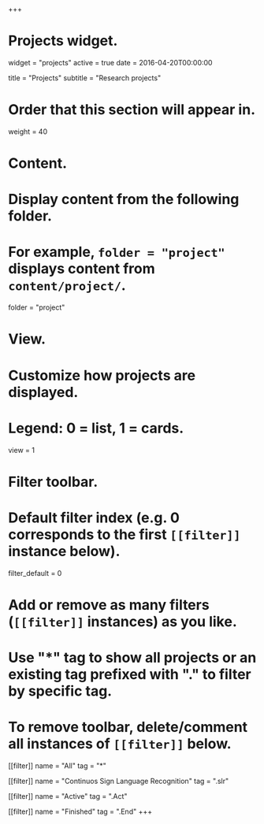 +++
# Projects widget.
widget = "projects"
active = true
date = 2016-04-20T00:00:00

title = "Projects"
subtitle = "Research projects"

# Order that this section will appear in.
weight = 40

# Content.
# Display content from the following folder.
# For example, `folder = "project"` displays content from `content/project/`.
folder = "project"

# View.
# Customize how projects are displayed.
# Legend: 0 = list, 1 = cards.
view = 1

# Filter toolbar.

# Default filter index (e.g. 0 corresponds to the first `[[filter]]` instance below).
filter_default = 0

# Add or remove as many filters (`[[filter]]` instances) as you like.
# Use "*" tag to show all projects or an existing tag prefixed with "." to filter by specific tag.
# To remove toolbar, delete/comment all instances of `[[filter]]` below.
[[filter]]
  name = "All"
  tag = "*"
  
[[filter]]
  name = "Continuos Sign Language Recognition"
  tag = ".slr"

[[filter]]
   name = "Active"
   tag = ".Act"

[[filter]]
   name = "Finished"
   tag = ".End"
+++

